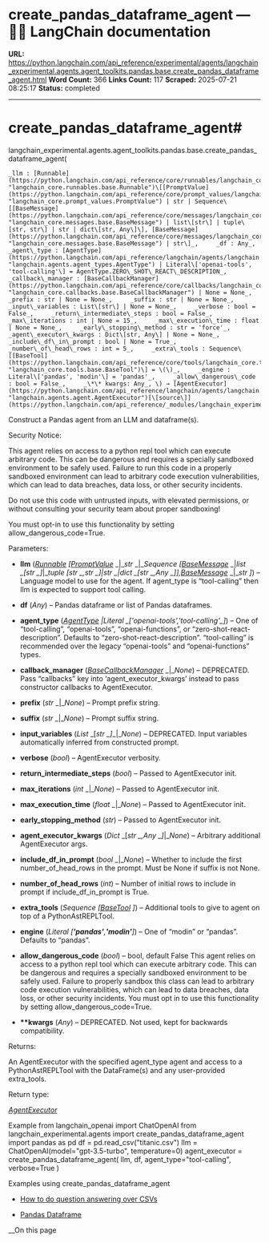 # create_pandas_dataframe_agent — 🦜🔗 LangChain  documentation

**URL:** https://python.langchain.com/api_reference/experimental/agents/langchain_experimental.agents.agent_toolkits.pandas.base.create_pandas_dataframe_agent.html
**Word Count:** 366
**Links Count:** 117
**Scraped:** 2025-07-21 08:25:17
**Status:** completed

---

# create\_pandas\_dataframe\_agent\#

langchain\_experimental.agents.agent\_toolkits.pandas.base.create\_pandas\_dataframe\_agent\(

    _llm : [Runnable](https://python.langchain.com/api_reference/core/runnables/langchain_core.runnables.base.Runnable.html#langchain_core.runnables.base.Runnable "langchain_core.runnables.base.Runnable")\[[PromptValue](https://python.langchain.com/api_reference/core/prompt_values/langchain_core.prompt_values.PromptValue.html#langchain_core.prompt_values.PromptValue "langchain_core.prompt_values.PromptValue") | str | Sequence\[[BaseMessage](https://python.langchain.com/api_reference/core/messages/langchain_core.messages.base.BaseMessage.html#langchain_core.messages.base.BaseMessage "langchain_core.messages.base.BaseMessage") | list\[str\] | tuple\[str, str\] | str | dict\[str, Any\]\], [BaseMessage](https://python.langchain.com/api_reference/core/messages/langchain_core.messages.base.BaseMessage.html#langchain_core.messages.base.BaseMessage "langchain_core.messages.base.BaseMessage") | str\]_,     _df : Any_,     _agent\_type : [AgentType](https://python.langchain.com/api_reference/langchain/agents/langchain.agents.agent_types.AgentType.html#langchain.agents.agent_types.AgentType "langchain.agents.agent_types.AgentType") | Literal\['openai-tools', 'tool-calling'\] = AgentType.ZERO\_SHOT\_REACT\_DESCRIPTION_,     _callback\_manager : [BaseCallbackManager](https://python.langchain.com/api_reference/core/callbacks/langchain_core.callbacks.base.BaseCallbackManager.html#langchain_core.callbacks.base.BaseCallbackManager "langchain_core.callbacks.base.BaseCallbackManager") | None = None_,     _prefix : str | None = None_,     _suffix : str | None = None_,     _input\_variables : List\[str\] | None = None_,     _verbose : bool = False_,     _return\_intermediate\_steps : bool = False_,     _max\_iterations : int | None = 15_,     _max\_execution\_time : float | None = None_,     _early\_stopping\_method : str = 'force'_,     _agent\_executor\_kwargs : Dict\[str, Any\] | None = None_,     _include\_df\_in\_prompt : bool | None = True_,     _number\_of\_head\_rows : int = 5_,     _extra\_tools : Sequence\[[BaseTool](https://python.langchain.com/api_reference/core/tools/langchain_core.tools.base.BaseTool.html#langchain_core.tools.base.BaseTool "langchain_core.tools.base.BaseTool")\] = \(\)_,     _engine : Literal\['pandas', 'modin'\] = 'pandas'_,     _allow\_dangerous\_code : bool = False_,     _\*\* kwargs: Any_, \) → [AgentExecutor](https://python.langchain.com/api_reference/langchain/agents/langchain.agents.agent.AgentExecutor.html#langchain.agents.agent.AgentExecutor "langchain.agents.agent.AgentExecutor")[\[source\]](https://python.langchain.com/api_reference/_modules/langchain_experimental/agents/agent_toolkits/pandas/base.html#create_pandas_dataframe_agent)\#     

Construct a Pandas agent from an LLM and dataframe\(s\).

Security Notice:     

This agent relies on access to a python repl tool which can execute arbitrary code. This can be dangerous and requires a specially sandboxed environment to be safely used. Failure to run this code in a properly sandboxed environment can lead to arbitrary code execution vulnerabilities, which can lead to data breaches, data loss, or other security incidents.

Do not use this code with untrusted inputs, with elevated permissions, or without consulting your security team about proper sandboxing\!

You must opt-in to use this functionality by setting allow\_dangerous\_code=True.

Parameters:     

  * **llm** \([_Runnable_](https://python.langchain.com/api_reference/core/runnables/langchain_core.runnables.base.Runnable.html#langchain_core.runnables.base.Runnable "langchain_core.runnables.base.Runnable") _\[_[_PromptValue_](https://python.langchain.com/api_reference/core/prompt_values/langchain_core.prompt_values.PromptValue.html#langchain_core.prompt_values.PromptValue "langchain_core.prompt_values.PromptValue") _|__str_ _|__Sequence_ _\[_[_BaseMessage_](https://python.langchain.com/api_reference/core/messages/langchain_core.messages.base.BaseMessage.html#langchain_core.messages.base.BaseMessage "langchain_core.messages.base.BaseMessage") _|__list_ _\[__str_ _\]__|__tuple_ _\[__str_ _,__str_ _\]__|__str_ _|__dict_ _\[__str_ _,__Any_ _\]__\]__,_[_BaseMessage_](https://python.langchain.com/api_reference/core/messages/langchain_core.messages.base.BaseMessage.html#langchain_core.messages.base.BaseMessage "langchain_core.messages.base.BaseMessage") _|__str_ _\]_\) – Language model to use for the agent. If agent\_type is “tool-calling” then llm is expected to support tool calling.

  * **df** \(_Any_\) – Pandas dataframe or list of Pandas dataframes.

  * **agent\_type** \([_AgentType_](https://python.langchain.com/api_reference/langchain/agents/langchain.agents.agent_types.AgentType.html#langchain.agents.agent_types.AgentType "langchain.agents.agent_types.AgentType") _|__Literal_ _\[__'openai-tools'__,__'tool-calling'__\]_\) – One of “tool-calling”, “openai-tools”, “openai-functions”, or “zero-shot-react-description”. Defaults to “zero-shot-react-description”. “tool-calling” is recommended over the legacy “openai-tools” and “openai-functions” types.

  * **callback\_manager** \([_BaseCallbackManager_](https://python.langchain.com/api_reference/core/callbacks/langchain_core.callbacks.base.BaseCallbackManager.html#langchain_core.callbacks.base.BaseCallbackManager "langchain_core.callbacks.base.BaseCallbackManager") _|__None_\) – DEPRECATED. Pass “callbacks” key into ‘agent\_executor\_kwargs’ instead to pass constructor callbacks to AgentExecutor.

  * **prefix** \(_str_ _|__None_\) – Prompt prefix string.

  * **suffix** \(_str_ _|__None_\) – Prompt suffix string.

  * **input\_variables** \(_List_ _\[__str_ _\]__|__None_\) – DEPRECATED. Input variables automatically inferred from constructed prompt.

  * **verbose** \(_bool_\) – AgentExecutor verbosity.

  * **return\_intermediate\_steps** \(_bool_\) – Passed to AgentExecutor init.

  * **max\_iterations** \(_int_ _|__None_\) – Passed to AgentExecutor init.

  * **max\_execution\_time** \(_float_ _|__None_\) – Passed to AgentExecutor init.

  * **early\_stopping\_method** \(_str_\) – Passed to AgentExecutor init.

  * **agent\_executor\_kwargs** \(_Dict_ _\[__str_ _,__Any_ _\]__|__None_\) – Arbitrary additional AgentExecutor args.

  * **include\_df\_in\_prompt** \(_bool_ _|__None_\) – Whether to include the first number\_of\_head\_rows in the prompt. Must be None if suffix is not None.

  * **number\_of\_head\_rows** \(_int_\) – Number of initial rows to include in prompt if include\_df\_in\_prompt is True.

  * **extra\_tools** \(_Sequence_ _\[_[_BaseTool_](https://python.langchain.com/api_reference/core/tools/langchain_core.tools.base.BaseTool.html#langchain_core.tools.base.BaseTool "langchain_core.tools.base.BaseTool") _\]_\) – Additional tools to give to agent on top of a PythonAstREPLTool.

  * **engine** \(_Literal_ _\[__'pandas'__,__'modin'__\]_\) – One of “modin” or “pandas”. Defaults to “pandas”.

  * **allow\_dangerous\_code** \(_bool_\) – bool, default False This agent relies on access to a python repl tool which can execute arbitrary code. This can be dangerous and requires a specially sandboxed environment to be safely used. Failure to properly sandbox this class can lead to arbitrary code execution vulnerabilities, which can lead to data breaches, data loss, or other security incidents. You must opt in to use this functionality by setting allow\_dangerous\_code=True.

  * **\*\*kwargs** \(_Any_\) – DEPRECATED. Not used, kept for backwards compatibility.

Returns:     

An AgentExecutor with the specified agent\_type agent and access to a PythonAstREPLTool with the DataFrame\(s\) and any user-provided extra\_tools.

Return type:     

[_AgentExecutor_](https://python.langchain.com/api_reference/langchain/agents/langchain.agents.agent.AgentExecutor.html#langchain.agents.agent.AgentExecutor "langchain.agents.agent.AgentExecutor")

Example               from langchain_openai import ChatOpenAI     from langchain_experimental.agents import create_pandas_dataframe_agent     import pandas as pd          df = pd.read_csv("titanic.csv")     llm = ChatOpenAI(model="gpt-3.5-turbo", temperature=0)     agent_executor = create_pandas_dataframe_agent(         llm,         df,         agent_type="tool-calling",         verbose=True     )     

Examples using create\_pandas\_dataframe\_agent

  * [How to do question answering over CSVs](https://python.langchain.com/docs/how_to/sql_csv/)

  * [Pandas Dataframe](https://python.langchain.com/docs/integrations/tools/pandas/)

__On this page